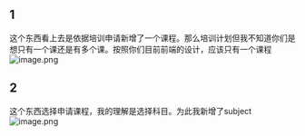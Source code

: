 ## 1
这个东西看上去是依据培训申请新增了一个课程。那么培训计划但我不知道你们是想只有一个课还是有多个课。按照你们目前前端的设计，应该只有一个课程
![image.png](https://s2.loli.net/2024/07/03/iPKt7JwqSvpVQ53.png)
## 2
这个东西选择申请课程，我的理解是选择科目。为此我新增了subject
![image.png](https://s2.loli.net/2024/07/03/DlBPdKLvitANbk2.png)
